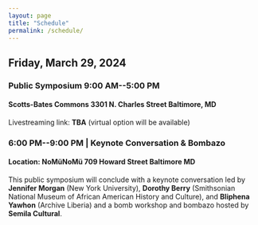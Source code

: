 ```yaml
---
layout: page
title: "Schedule"
permalink: /schedule/
---
```


## Friday, March 29, 2024

### Public Symposium 9:00 AM--5:00 PM

#### Scotts-Bates Commons 3301 N. Charles Street Baltimore, MD

Livestreaming link: **TBA** (virtual option will be available)

### 6:00 PM--9:00 PM | **Keynote Conversation & Bombazo**

#### Location: NoMüNoMü 709 Howard Street Baltimore MD

This public symposium will conclude with a keynote conversation led by **Jennifer Morgan** (New York University), **Dorothy Berry** (Smithsonian National Museum of African American History and Culture), and **Bliphena Yawhon** (Archive Liberia) and a bomb workshop and bombazo hosted by **Semila Cultural**.
